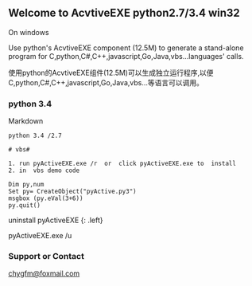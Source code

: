 ## Welcome to AcvtiveEXE   python2.7/3.4 win32
 On windows
 
Use python's AcvtiveEXE component (12.5M) to generate a stand-alone program for C,python,C#,C++,javascript,Go,Java,vbs...languages' calls.

使用python的AcvtiveEXE组件(12.5M)可以生成独立运行程序,以便C,python,C#,C++,javascript,Go,Java,vbs...等语言可以调用。
 
### python 3.4

Markdown  
```
python 3.4 /2.7

# vbs#
 
1. run pyActiveEXE.exe /r  or  click pyActiveEXE.exe to  install
2. in  vbs demo code

Dim py,num
Set py= CreateObject("pyActive.py3") 
msgbox (py.eVal(3+6))
py.quit()

```
uninstall pyActiveEXE
 {: .left}

 pyActiveEXE.exe /u


### Support or Contact
chygfm@foxmail.com
 
